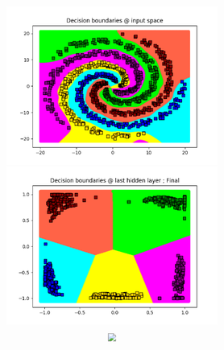 <p align="center">
<img src="plotDir/inputData.png" width="420"/>
<img src="plotDir/decisionBoundaries.Final.png" width="420"/>
</p>

<p align="center">
<img src="hidden.anim.gif" width="500"/>
</p>
